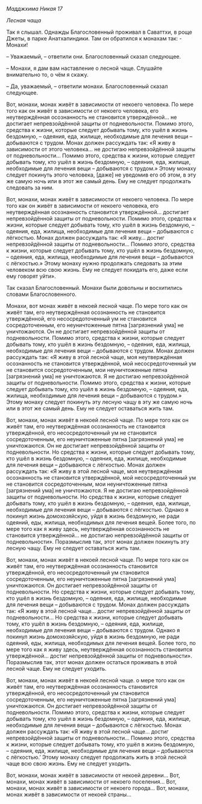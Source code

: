 *Мадджхима Никая 17*

*Лесная чаща*

Так я слышал\. Однажды Благословенный проживал в Саваттхи, в роще Джеты, в парке Анатхапиндики\. Там он обратился к монахам так: \- Монахи\!

– Уважаемый, – ответили они\. Благословенный сказал следующее\.

– Монахи, я дам вам наставление о лесной чаще\. Слушайте внимательно то, о чём я скажу\.

– Да, уважаемый, – ответили монахи\. Благословенный сказал следующее\.

Вот, монахи, монах живёт в зависимости от некоего человека\. По мере того как он живёт в зависимости от некоего человека, его неутверждённая осознанность не становится утверждённой… не достигает непревзойдённой защиты от подневольности\. Помимо этого, средства к жизни, которые следует добывать тому, кто ушёл в жизнь бездомную, – одеяния, еда, жилище, необходимые для лечения вещи – добываются с трудом\. Монах должен рассуждать так: «Я живу в зависимости от этого человека… не достигаю непревзойдённой защиты от подневольности… Помимо этого, средства к жизни, которые следует добывать тому, кто ушёл в жизнь бездомную, – одеяния, еда, жилище, необходимые для лечения вещи – добываются с трудом\.» Этому монаху следует покинуть этого человека, \[даже\] не уведомив его об этом, в эту же самую ночь или в этот же самый день\. Ему не следует продолжать следовать за ним\.

        

        

Вот, монахи, монах живёт в зависимости от некоего человека\. По мере того как он живёт в зависимости от некоего человека, его неутверждённая осознанность становится утверждённой… достигает непревзойдённой защиты от подневольности\. Помимо этого, средства к жизни, которые следует добывать тому, кто ушёл в жизнь бездомную, – одеяния, еда, жилища, необходимые для лечения вещи – добываются с лёгкостью\. Монах должен рассуждать так: «Я живу… достиг непревзойдённой защиты от подневольности… Помимо этого, средства к жизни, которые следует добывать тому, кто ушёл в жизнь бездомную, – одеяния, еда, жилища, необходимые для лечения вещи – добываются с лёгкостью\.» Этому монаху нужно продолжать следовать за этим человеком всю свою жизнь\. Ему не следует покидать его, даже если ему говорят уйти»\.

Так сказал Благословенный\. Монахи были довольны и восхитились словами Благословенного\.

Монахи, вот монах живёт в некоей лесной чаще\. По мере того как он живёт там, его неутверждённая осознанность не становится утверждённой, его несосредоточенный ум не становится сосредоточенным, его неуничтоженные пятна \[загрязнений ума\] не уничтожаются\. Он не достигает непревзойдённой защиты от подневольности\. Помимо этого, средства к жизни, которые следует добывать тому, кто ушёл в жизнь бездомную, – одеяния, еда, жилища, необходимые для лечения вещи – добываются с трудом\. Монах должен рассуждать так: «Я живу в этой лесной чаще, моя неутверждённая осознанность не становится утверждённой, мой несосредоточенный ум не становится сосредоточенным, мои неуничтоженные пятна \[загрязнений ума\] не уничтожаются\. Я не достигаю непревзойдённой защиты от подневольности\. Помимо этого, средства к жизни, которые следует добывать тому, кто ушёл в жизнь бездомную, – одеяния, еда, жилища, необходимые для лечения вещи – добываются с трудом\.» Этому монаху следует покинуть эту лесную чащу в эту же самую ночь или в этот же самый день\. Ему не следует оставаться жить там\.

Вот, монахи, монах живёт в некоей лесной чаще\. По мере того как он живёт там, его неутверждённая осознанность не становится утверждённой, его несосредоточенный ум не становится сосредоточенным, его неуничтоженные пятна \[загрязнений ума\] не уничтожаются\. Он не достигает непревзойдённой защиты от подневольности\. Но средства к жизни, которые следует добывать тому, кто ушёл в жизнь бездомную, – одеяния, еда, жилище, необходимые для лечения вещи – добываются с лёгкостью\. Монах должен рассуждать так: «Я живу в этой лесной чаще, моя неутверждённая осознанность не становится утверждённой, мой несосредоточенный ум не становится сосредоточенным, мои неуничтоженные пятна \[загрязнений ума\] не уничтожаются\. Я не достигаю непревзойдённой защиты от подневольности\. Но средства к жизни, которые следует добывать тому, кто ушёл в жизнь бездомную, – одеяния, еда, жилище, необходимые для лечения вещи – добываются с лёгкостью\. Однако я покинул жизнь домохозяйскую, уйдя в жизнь бездомную, не ради одеяний, еды, жилища, необходимых для лечения вещей\. Более того, по мере того как я живу здесь, неутверждённая осознанность не становится утверждённой… не достигаю непревзойдённой защиты от подневольности»\. Поразмыслив так, этот монах должен покинуть эту лесную чащу\. Ему не следует оставаться жить там\.

Вот, монахи, монах живёт в некоей лесной чаще\. По мере того как он живёт там, его неутверждённая осознанность становится утверждённой, его несосредоточенный ум становится сосредоточенным, его неуничтоженные пятна \[загрязнений ума\] уничтожаются\. Он достигает непревзойдённой защиты от подневольности\. Но средства к жизни, которые следует добывать тому, кто ушёл в жизнь бездомную, – одеяния, еда, жилище, необходимые для лечения вещи – добываются с трудом\. Монах должен рассуждать так: «Я живу в этой лесной чаще… достиг непревзойдённой защиты от подневольности… Но средства к жизни, которые следует добывать тому, кто ушёл в жизнь бездомную, – одеяния, еда, жилище, необходимые для лечения вещи – добываются с трудом\. Однако я покинул жизнь домохозяйскую, уйдя в жизнь бездомную, не ради одеяний, еды, жилища, необходимых для лечения вещей\. Более того, по мере того как я живу здесь, неутверждённая осознанность становится утверждённой… достиг непревзойдённой защиты от подневольности»\. Поразмыслив так, этот монах должен остаться проживать в этой лесной чаще\. Ему не следует уходить\.

Вот, монахи, монах живёт в некоей лесной чаще\. о мере того как он живёт там, его неутверждённая осознанность становится утверждённой, его несосредоточенный ум становится сосредоточенным, его неуничтоженные пятна \[загрязнений ума\] уничтожаются\. Он достигает непревзойдённой защиты от подневольности\. Помимо этого, средства к жизни, которые следует добывать тому, кто ушёл в жизнь бездомную, – одеяния, еда, жилище, необходимые для лечения вещи – добываются с лёгкостью\. Монах должен рассуждать так: «Я живу в этой лесной чаще… достиг непревзойдённой защиты от подневольности… Помимо этого, средства к жизни, которые следует добывать тому, кто ушёл в жизнь бездомную, – одеяния, еда, жилище, необходимые для лечения вещи – добываются с лёгкостью\.’ Этому монаху следует продолжать жить в этой лесной чаще всю свою жизнь\. Ему не следует уходить\.

Вот, монахи, монах живёт в зависимости от некоей деревни… Вот, монахи, монах живёт в зависимости от некоего поселения… Вот, монахи, монах живёт в зависимости от некоего города… Вот, монахи, монах живёт в зависимости от некоей страны…
